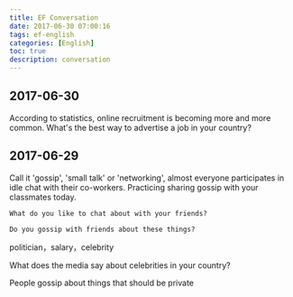 ```yaml
---
title: EF Conversation
date: 2017-06-30 07:00:16
tags: ef-english
categories: [English]
toc: true
description: conversation
---
```


<style>
img {
        display: block !important;
        width: 550px;
        margin-left: 120px !important;
}
audio {
        display: block !important;
        width: 550px;
        margin-left: 120px !important;
}

</style>


## 2017-06-30

According to statistics, online recruitment is becoming more and more common. What's the best way to advertise a job in your country?

## 2017-06-29

Call it 'gossip', 'small talk' or 'networking', almost everyone participates in idle chat with their co-workers. Practicing sharing gossip with your classmates today.

`What do you like to chat about with your friends?`

`Do you gossip with friends about these things?`

politician，salary，celebrity

What does the media say about celebrities in your country?

People gossip about things that should be private
